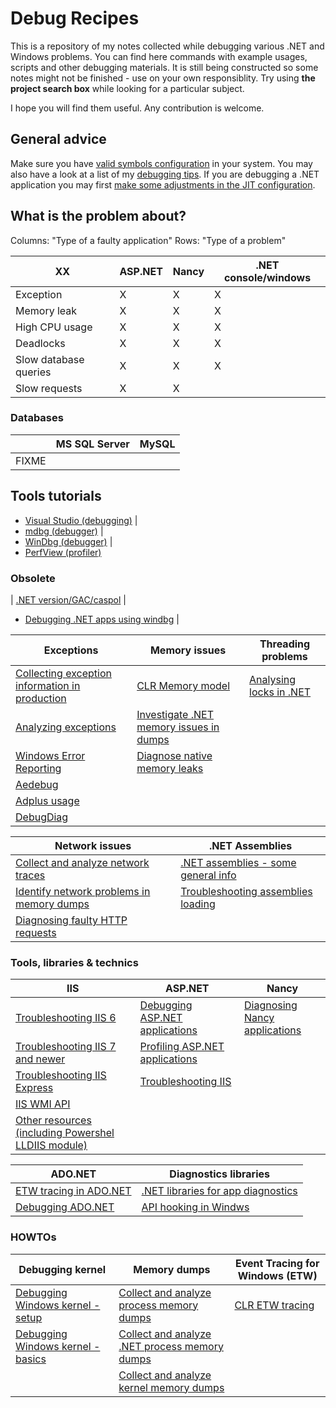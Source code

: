 
Debug Recipes
=============

This is a repository of my notes collected while debugging various .NET and Windows problems. You can find here commands with example usages, scripts and other debugging materials.  It is still being constructed so some notes might not be finished - use on your own responsiblity. Try using **the project search box** while looking for a particular subject.

I hope you will find them useful. Any contribution is welcome.

## General advice

Make sure you have [valid symbols configuration](windows-debugging-configuration.md) in your system. You may also have a look at a list of my [debugging tips](howto.md). If you are debugging a .NET application you may first [make some adjustments in the JIT configuration](jit-configuration-for-debugging.md).

## What is the problem about?

Columns: "Type of a faulty application"
Rows: "Type of a problem"

| XX | ASP.NET | Nancy | .NET console/windows |
| -- | ------- | ----- | ---------------------|
| Exception | X | X | X |
| Memory leak | X | X | X |
| High CPU usage | X | X | X |
| Deadlocks | X | X | X |
| Slow database queries | X | X | X |
| Slow requests | X | X | |

### Databases

|    | MS SQL Server | MySQL |
| -- | ------------- | ----- |
| FIXME

## Tools tutorials

- [Visual Studio (debugging)](debugging-using-vs/README.md) |
- [mdbg (debugger)](debugging-using-mdbg/mdbg.exe.md) |
- [WinDbg (debugger)](debugging-using-windbg/windbg-debugging.md) |
- [PerfView (profiler)](profiling-tools/perfview/perfview.exe.md)



### Obsolete


| [.NET version/GAC/caspol](clr-information.md) |

- [Debugging .NET apps using windbg](debugging-using-windbg/windbg-clr-debugging.md) |



| Exceptions | Memory issues | Threading problems |
| --- | --- | ---
| [Collecting exception information in production](exceptions/collecting-exceptions-info.md) | [CLR Memory model](memory/clr-memory.md) | [Analysing locks in .NET](threading/analysing-locks-in-net.md)
| [Analyzing exceptions](exceptions/analyzing-exceptions.md) | [Investigate .NET memory issues in dumps](dumps/dotnet-process-memory-dumps.md) |
| [Windows Error Reporting](exceptions/wer/wer-usage.md) | [Diagnose native memory leaks](memory/native-memory-leaks.md) |
| [Aedebug](exceptions/aedebug/aedebug.md) | | |
| [Adplus usage](exceptions/adplus/adplus.md) | | |
| [DebugDiag](exceptions/debugdiag/debugdiag.md) | | |


| Network issues | .NET Assemblies |
| --- | --- |
| [Collect and analyze network traces](network/network-tracing.md) | [.NET assemblies - some general info](assemblies/clr-assemblies.md) |
| [Identify network problems in memory dumps](network/network-problems-in-dumps.md) | [Troubleshooting assemblies loading](assemblies/clr-troubleshooting-assembly-loading.md) |
| [Diagnosing faulty HTTP requests](network/network-faulty-http-requests.md) | |


### Tools, libraries & technics

| IIS | ASP.NET | Nancy
| --- | --- | ---
| [Troubleshooting IIS 6](iis/iis6.md) | [Debugging ASP.NET applications](asp.net/asp.net-debugging.md) | [Diagnosing Nancy applications](nancy/nancy-diagnostics.md)
| [Troubleshooting IIS 7 and newer](iis/iis7up.md) | [Profiling ASP.NET applications](asp.net/asp.net-profiling.md) |
| [Troubleshooting IIS Express](iis/iisexpress.md) | [Troubleshooting IIS](asp.net/iis-troubleshooting.md) |
| [IIS WMI API](iis/wmi/iis-wmi.md) | | |
| [Other resources (including Powershel LLDIIS module)](iis/README.md) | | |

| ADO.NET | Diagnostics libraries |
| --- | ---
| [ETW tracing in ADO.NET](ado.net/ado.net-etw-tracing.md) | [.NET libraries for app diagnostics](profiling-tools/clr-diaglibs.md)
| [Debugging ADO.NET](ado.net/ado.net-debugging.md) | [API hooking in Windws](api-hooking.md)

### HOWTOs

| Debugging kernel | Memory dumps | Event Tracing for Windows (ETW) |
| --- | --- | --- |
| [Debugging Windows kernel - setup](debugging-kernel/windows-kernel-debugging-setup.md) | [Collect and analyze process memory dumps](dumps/windows-process-memory-dumps.md) | [CLR ETW tracing](etw/clr-etw-tracing.md) |
| [Debugging Windows kernel - basics](debugging-kernel/windows-kernel-debugging.md) | [Collect and analyze .NET process memory dumps](dumps/dotnet-process-memory-dumps.md) | |
| | [Collect and analyze kernel memory dumps](dumps/windows-kernel-memory-dumps.md) | |

